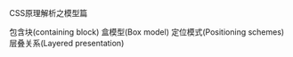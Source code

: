 CSS原理解析之模型篇

包含块(containing block)
盒模型(Box model)
定位模式(Positioning schemes)
层叠关系(Layered presentation)